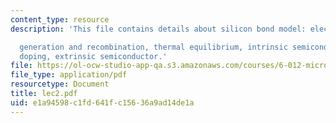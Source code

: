 ```yaml
---
content_type: resource
description: 'This file contains details about silicon bond model: electrons and holes,

  generation and recombination, thermal equilibrium, intrinsic semiconductor, and
  doping, extrinsic semiconductor.'
file: https://ol-ocw-studio-app-qa.s3.amazonaws.com/courses/6-012-microelectronic-devices-and-circuits-fall-2005/e1a94598c1fd641fc15636a9ad14de1a_lec2.pdf
file_type: application/pdf
resourcetype: Document
title: lec2.pdf
uid: e1a94598-c1fd-641f-c156-36a9ad14de1a
---
```

